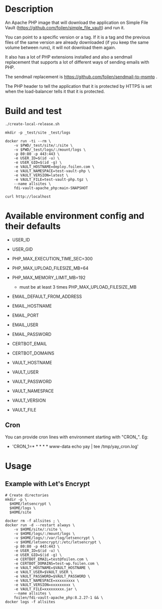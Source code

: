 # Description

An Apache PHP image that will download the application on Simple File Vault (https://github.com/foilen/simple_file_vault) and run it. 

You can point to a specific version or a tag. If it is a tag and the previous files of the same version are already downloaded (if you keep the same volume between runs), it will not download them again.

It also has a lot of PHP extensions installed and also a sendmail replacement that supports a lot of different ways of sending emails with PHP.

The sendmail replacement is https://github.com/foilen/sendmail-to-msmtp .

The PHP header to tell the application that it is protected by HTTPS is set when the load-balancer tells it that it is protected.

# Build and test

```
./create-local-release.sh

mkdir -p _test/site _test/logs

docker run -ti --rm \
    -v $PWD/_test/site/:/site \
    -v $PWD/_test/logs/:/mount/logs \
    -p 80:80 -p 443:443 \
    -e USER_ID=$(id -u) \
    -e USER_GID=$(id -g) \
    -e VAULT_HOSTNAME=deploy.foilen.com \
    -e VAULT_NAMESPACE=test-vault-php \
    -e VAULT_VERSION=latest \
    -e VAULT_FILE=test-vault-php.tgz \
    --name allsites \
    fdi-vault-apache_php:main-SNAPSHOT

curl http://localhost

```

# Available environment config and their defaults

- USER_ID
- USER_GID

- PHP_MAX_EXECUTION_TIME_SEC=300
- PHP_MAX_UPLOAD_FILESIZE_MB=64
- PHP_MAX_MEMORY_LIMIT_MB=192
    - must be at least 3 times PHP_MAX_UPLOAD_FILESIZE_MB

- EMAIL_DEFAULT_FROM_ADDRESS
- EMAIL_HOSTNAME
- EMAIL_PORT
- EMAIL_USER
- EMAIL_PASSWORD

- CERTBOT_EMAIL
- CERTBOT_DOMAINS

- VAULT_HOSTNAME
- VAULT_USER
- VAULT_PASSWORD
- VAULT_NAMESPACE
- VAULT_VERSION
- VAULT_FILE

## Cron

You can provide cron lines with environment starting with "CRON_". Eg:
- 'CRON_1=* * * * * www-data echo yay | tee /tmp/yay_cron.log'

# Usage

## Example with Let's Encrypt

```
# Create directories
mkdir -p \
  $HOME/letsencrypt \
  $HOME/logs \
  $HOME/site

docker rm -f allsites ; \
docker run -d --restart always \
    -v $HOME/site/:/site \
    -v $HOME/logs/:/mount/logs \
    -v $HOME/logs/:/var/log/letsencrypt \
    -v $HOME/letsencrypt/:/etc/letsencrypt \
    -p 80:80 -p 443:443 \
    -e USER_ID=$(id -u) \
    -e USER_GID=$(id -g) \
    -e CERTBOT_EMAIL=test@foilen.com \
    -e CERTBOT_DOMAINS=test-wp.foilen.com \
    -e VAULT_HOSTNAME=$VAULT_HOSTNAME \
    -e VAULT_USER=$VAULT_USER \
    -e VAULT_PASSWORD=$VAULT_PASSWORD \
    -e VAULT_NAMESPACE=xxxxxxxxx \
    -e VAULT_VERSION=xxxxxxxxx \
    -e VAULT_FILE=xxxxxxxxx.jar \
    --name allsites \
    foilen/fdi-vault-apache_php:8.2.27-1 && \
docker logs -f allsites
```
